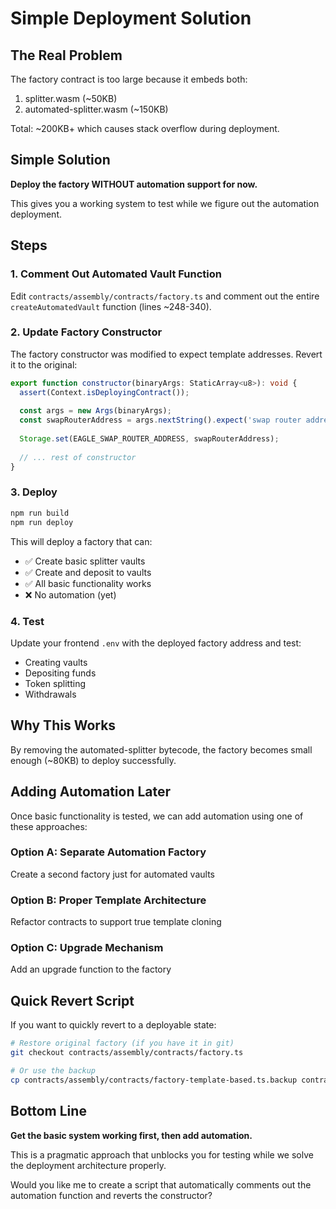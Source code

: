 # Simple Deployment Solution

## The Real Problem

The factory contract is too large because it embeds both:
1. splitter.wasm (~50KB)
2. automated-splitter.wasm (~150KB)

Total: ~200KB+ which causes stack overflow during deployment.

## Simple Solution

**Deploy the factory WITHOUT automation support for now.**

This gives you a working system to test while we figure out the automation deployment.

## Steps

### 1. Comment Out Automated Vault Function

Edit `contracts/assembly/contracts/factory.ts` and comment out the entire `createAutomatedVault` function (lines ~248-340).

### 2. Update Factory Constructor

The factory constructor was modified to expect template addresses. Revert it to the original:

```typescript
export function constructor(binaryArgs: StaticArray<u8>): void {
  assert(Context.isDeployingContract());
  
  const args = new Args(binaryArgs);
  const swapRouterAddress = args.nextString().expect('swap router address expected');
  
  Storage.set(EAGLE_SWAP_ROUTER_ADDRESS, swapRouterAddress);
  
  // ... rest of constructor
}
```

### 3. Deploy

```bash
npm run build
npm run deploy
```

This will deploy a factory that can:
- ✅ Create basic splitter vaults
- ✅ Create and deposit to vaults
- ✅ All basic functionality works
- ❌ No automation (yet)

### 4. Test

Update your frontend `.env` with the deployed factory address and test:
- Creating vaults
- Depositing funds
- Token splitting
- Withdrawals

## Why This Works

By removing the automated-splitter bytecode, the factory becomes small enough (~80KB) to deploy successfully.

## Adding Automation Later

Once basic functionality is tested, we can add automation using one of these approaches:

### Option A: Separate Automation Factory
Create a second factory just for automated vaults

### Option B: Proper Template Architecture  
Refactor contracts to support true template cloning

### Option C: Upgrade Mechanism
Add an upgrade function to the factory

## Quick Revert Script

If you want to quickly revert to a deployable state:

```bash
# Restore original factory (if you have it in git)
git checkout contracts/assembly/contracts/factory.ts

# Or use the backup
cp contracts/assembly/contracts/factory-template-based.ts.backup contracts/assembly/contracts/factory.ts
```

## Bottom Line

**Get the basic system working first, then add automation.**

This is a pragmatic approach that unblocks you for testing while we solve the deployment architecture properly.

Would you like me to create a script that automatically comments out the automation function and reverts the constructor?
